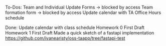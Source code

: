 To-Dos:
Team and Individual Update Forms -> blocked by access
Team formation form -> blocked by access
Update calendar with TA Office Hours schedule

Done:
Update calendar with class schedule
Homework 0 First Draft
Homework 1 First Draft
Made a quick sketch of a fastapi implementation https://github.com/ivanearisty/oss-taapp/tree/fastapi-test